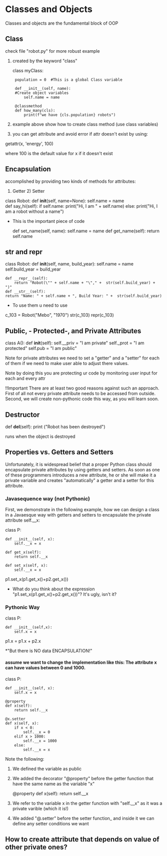 # Classes and Objects

Classes and objects are the fundamental block of OOP

## Class

check file "robot.py" for more robust example

1) created by the keyword "class"

	class myClass:

		population = 0  #This is a global Class variable

		def __init__(self, name):
		#Create object variables
			self.name = name

		@classmethod
		def how_many(cls):
			print(f"we have {cls.population} robots")

2) example above show how to create class method (use class variables)

3) you can get attribute and avoid error if attr doesn't exist by using:

getattr(x, 'energy', 100)

where 100 is the default value for x if it doesn't exist

## Encapsulation

accomplished by providing two kinds of methods for attributes:
1) Getter		2) Setter

class Robot:
    def __init__(self, name=None):
        self.name = name   
    def say_hi(self):
        if self.name:
            print("Hi, I am " + self.name)
        else:
            print("Hi, I am a robot without a name")

* This is the important piece of code

    def set_name(self, name):
	self.name = name
    def get_name(self):
	return self.name

## __str__ and __repr__

class Robot:
    def __init__(self, name, build_year):
	self.name = name
	self.build_year = build_year

    def __repr__(self):
        return "Robot(\"" + self.name + "\"," +  str(self.build_year) +  ")"
    def __str__(self):
	return "Name: " + self.name + ", Build Year: " +  str(self.build_year)

* To use them u need to use

c_103 = Robot("Mebo", "1970")
str(c_103)
repr(c_103)


## Public, - Protected-, and Private Attributes

class A():
    def __init__(self):
        self.__priv = "I am private"
        self._prot = "I am protected"
        self.pub = "I am public"

Note for private attributes we need to set a "getter" and a "setter" for each of them if we need to make user able to adjust there values.

Note by doing this you are protecting ur code by monitoring user input for each and every attr

!!Important
There are at least two good reasons against such an approach. First of all not every private attribute needs to be accessed from outside. Second, we will create non-pythonic code this way, as you will learn soon.


## Destructor

def __del__(self):
        print ("Robot has been destroyed")

runs when the object is destroyed


## Properties vs. Getters and Setters

Unfortunately, it is widespread belief that a proper Python class should encapsulate private attributes by using getters and setters. As soon as one of these programmers introduces a new attribute, he or she will make it a private variable and creates "automatically" a getter and a setter for this attribute.

### Javasequence way (not Pythonic)

First, we demonstrate in the following example, how we can design a class in a Javaesque way with getters and setters to encapsulate the private attribute self.__x:

class P:

    def __init__(self, x):
        self.__x = x

    def get_x(self):
        return self.__x

    def set_x(self, x):
        self.__x = x

p1.set_x(p1.get_x()+p2.get_x())


* What do you think about the expression "p1.set_x(p1.get_x()+p2.get_x())"? It's ugly, isn't it?


### Pythonic Way

class P:

    def __init__(self,x):
        self.x = x

p1.x = p1.x + p2.x

*"But there is NO data ENCAPSULATION!" 


#### assume we want to change the implementation like this: The attribute x can have values between 0 and 1000.

class P:

    def __init__(self, x):
        self.x = x

    @property
    def x(self):
        return self.__x

    @x.setter
    def x(self, x):
        if x < 0:
            self.__x = 0
        elif x > 1000:
            self.__x = 1000
        else:
            self.__x = x

Note the following:

1) We defined the variable as public

2) We added the decorator "@property" before the getter function that have the same name as the variable "x"

    @property
    def x(self):
	return self.__x

3) We refer to the variable x in the getter function with "self.__x" as it was a private varible (which it is!)

4) We added "@.setter" before the setter function_ and inside it we can define any setter conditions we want

## How to create attribute that depends on value of other private ones?


